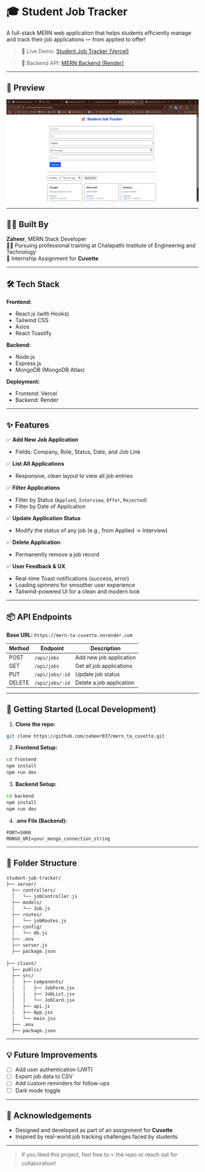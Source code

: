 
# 🎓 Student Job Tracker

A full-stack MERN web application that helps students efficiently manage and track their job applications — from applied to offer!

> 🚀 Live Demo: [Student Job Tracker (Vercel)](https://student-job-tracker-psi.vercel.app/)

> 🔗 Backend API: [MERN Backend (Render)](https://mern-ta-cuvette.onrender.com)

---

## 📸 Preview

<!-- Replace below image with your actual screenshot -->
![App Screenshot](./client/src/assets/app_preview.png)

<!-- You can also include a GIF below if needed -->
<!-- ![Demo GIF](./screenshots/demo.gif) -->

---

## 🧑‍💻 Built By

**Zaheer**, MERN Stack Developer  
👨‍🎓 Pursuing professional training at Chalapathi Institute of Engineering and Technology  
💼 Internship Assignment for **Cuvette**

---

## 🛠️ Tech Stack

**Frontend:**
- React.js (with Hooks)
- Tailwind CSS
- Axios
- React Toastify

**Backend:**
- Node.js
- Express.js
- MongoDB (MongoDB Atlas)

**Deployment:**
- Frontend: Vercel
- Backend: Render

---

## ✨ Features

✅ **Add New Job Application**  
- Fields: Company, Role, Status, Date, and Job Link

✅ **List All Applications**  
- Responsive, clean layout to view all job entries

✅ **Filter Applications**  
- Filter by Status (`Applied`, `Interview`, `Offer`, `Rejected`)  
- Filter by Date of Application

✅ **Update Application Status**  
- Modify the status of any job (e.g., from Applied → Interview)

✅ **Delete Application**  
- Permanently remove a job record

✅ **User Feedback & UX**  
- Real-time Toast notifications (success, error)  
- Loading spinners for smoother user experience  
- Tailwind-powered UI for a clean and modern look

---

## 📦 API Endpoints

**Base URL:** `https://mern-ta-cuvette.onrender.com`

| Method | Endpoint          | Description                  |
|--------|-------------------|------------------------------|
| POST   | `/api/jobs`       | Add new job application      |
| GET    | `/api/jobs`       | Get all job applications     |
| PUT  | `/api/jobs/:id`   | Update job status            |
| DELETE | `/api/jobs/:id`   | Delete a job application     |

---

## 🚀 Getting Started (Local Development)

1. **Clone the repo:**

```bash
git clone https://github.com/zaheer037/mern_ta_cuvette.git
```

2. **Frontend Setup:**

```bash
cd frontend
npm install
npm run dev
```

3. **Backend Setup:**

```bash
cd backend
npm install
npm run dev
```

4. **.env File (Backend):**

```env
PORT=5000
MONGO_URI=your_mongo_connection_string
```

---

## 📂 Folder Structure

```
student-job-tracker/
├── server/
  ├── controllers/
  │   └── jobController.js
  ├── models/
  │   └── Job.js
  ├── routes/
  │   └── jobRoutes.js
  ├── config/
  │   └── db.js
  ├── .env
  ├── server.js
  ├── package.json

├── client/
  ├── public/
  ├── src/
  │   ├── components/
  │   │   ├── JobForm.jsx
  │   │   ├── JobList.jsx
  │   │   └── JobCard.jsx
  │   ├── api.js
  │   ├── App.jsx
  │   └── main.jsx
  ├── .env
  ├── package.json
```

---

## 💡 Future Improvements

- [ ] Add user authentication (JWT)
- [ ] Export job data to CSV
- [ ] Add custom reminders for follow-ups
- [ ] Dark mode toggle

---

## 🙌 Acknowledgements

- Designed and developed as part of an assignment for **Cuvette**  
- Inspired by real-world job tracking challenges faced by students

---

> If you liked this project, feel free to ⭐ the repo or reach out for collaboration!
